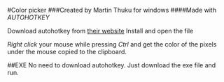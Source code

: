 #Color picker
###Created by Martin Thuku for windows
####Made with *AUTOHOTKEY*

Download autohotkey from [their website](http://www.autohotkey.com)
Install and open the file

*Right click* your mouse while pressing *Ctrl* and get the color of the pixels under the mouse copied to the clipboard.

##EXE
No need to download autohotkey. Just download the exe file and run.